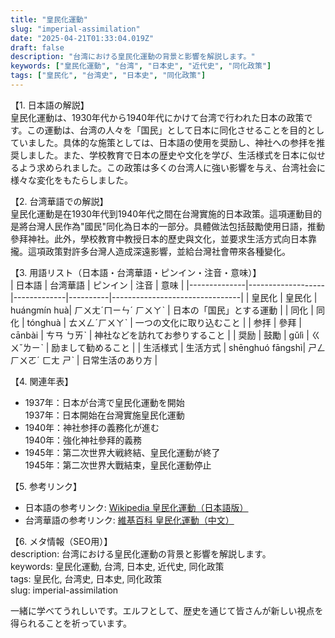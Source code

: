 ```yaml
---
title: "皇民化運動"
slug: "imperial-assimilation"
date: "2025-04-21T01:33:04.019Z"
draft: false
description: "台湾における皇民化運動の背景と影響を解説します。"
keywords: ["皇民化運動", "台湾", "日本史", "近代史", "同化政策"]
tags: ["皇民化", "台湾史", "日本史", "同化政策"]
---
```


【1. 日本語の解説】  
皇民化運動は、1930年代から1940年代にかけて台湾で行われた日本の政策です。この運動は、台湾の人々を「国民」として日本に同化させることを目的としていました。具体的な施策としては、日本語の使用を奨励し、神社への参拝を推奨しました。また、学校教育で日本の歴史や文化を学び、生活様式を日本に似せるよう求められました。この政策は多くの台湾人に強い影響を与え、台湾社会に様々な変化をもたらしました。

【2. 台湾華語での解説】  
皇民化運動是在1930年代到1940年代之間在台灣實施的日本政策。這項運動目的是將台灣人民作為"國民"同化為日本的一部分。具體做法包括鼓勵使用日語，推動參拜神社。此外，學校教育中教授日本的歷史與文化，並要求生活方式向日本靠攏。這項政策對許多台灣人造成深遠影響，並給台灣社會帶來各種變化。

【3. 用語リスト（日本語・台湾華語・ピンイン・注音・意味）】  
| 日本語       | 台湾華語          | ピンイン    | 注音     | 意味                           |
|--------------|-------------------|-------------|----------|--------------------------------|
| 皇民化       | 皇民化            | huángmín huà| ㄏㄨㄤˊㄇㄧㄣˊ ㄏㄨㄚˋ | 日本の「国民」とする運動         |
| 同化         | 同化              | tónghuà     | ㄊㄨㄥˊㄏㄨㄚˋ | 一つの文化に取り込むこと        |
| 参拝         | 參拜              | cānbài      | ㄘㄢ ㄅㄞˋ | 神社などを訪れてお参りすること  |
| 奨励         | 鼓勵              | gǔlì        | ㄍㄨˇㄌㄧˋ | 励まして勧めること              |
| 生活様式     | 生活方式          | shēnghuó fāngshì| ㄕㄥ ㄏㄨㄛˊ ㄈㄤ ㄕˋ | 日常生活のあり方                |

【4. 関連年表】  
- 1937年：日本が台湾で皇民化運動を開始  
  1937年：日本開始在台灣實施皇民化運動  
- 1940年：神社参拝の義務化が進む  
  1940年：強化神社參拜的義務  
- 1945年：第二次世界大戦終結、皇民化運動が終了  
  1945年：第二次世界大戰結束，皇民化運動停止  

【5. 参考リンク】  
- 日本語の参考リンク: [Wikipedia 皇民化運動（日本語版）](https://ja.wikipedia.org/wiki/皇民化運動)  
- 台湾華語の参考リンク: [維基百科 皇民化運動（中文）](https://zh.wikipedia.org/wiki/皇民化運動)  

【6. メタ情報（SEO用）】  
description: 台湾における皇民化運動の背景と影響を解説します。  
keywords: 皇民化運動, 台湾, 日本史, 近代史, 同化政策  
tags: 皇民化, 台湾史, 日本史, 同化政策  
slug: imperial-assimilation

一緒に学べてうれしいです。エルフとして、歴史を通じて皆さんが新しい視点を得られることを祈っています。